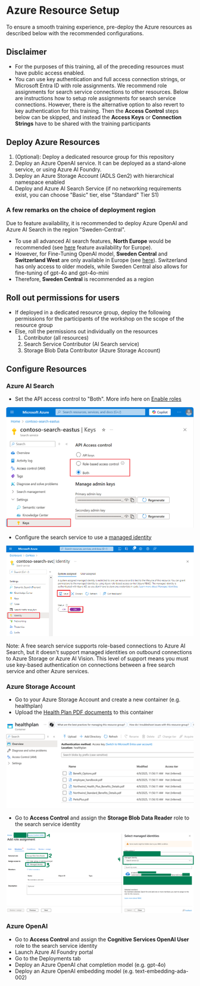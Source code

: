 # Azure Resource Setup
To ensure a smooth training experience, pre-deploy the Azure resources as described below with the recommended configurations.

## Disclaimer
- For the purposes of this training, all of the preceding resources must have public access enabled.
- You can use key authentication and full access connection strings, or Microsoft Entra ID with role assignments. We recommend role assignments for search service connections to other resources. Below are instructions how to setup role assignments for search service connections. However, there is the alternative option to also revert to key authentication for this training. Then the **Access Control** steps below can be skipped, and instead the **Access Keys** or **Connection Strings** have to be shared with the training participants

## Deploy Azure Resources
1. (Optional): Deploy a dedicated resource group for this repository
2. Deploy an Azure OpenAI service. It can be deployed as a stand-alone service, or using Azure AI Foundry.
3. Deploy an Azure Storage Account (ADLS Gen2) with hierarchical namespace enabled
4. Deploy and Azure AI Search Service (if no networking requirements exist, you can choose "Basic" tier, else "Standard" Tier S1)

### A few remarks on the choice of deployment region
Due to feature availability, it is recommended to deploy Azure OpenAI and Azure AI Search in the region "Sweden-Central".
* To use all advanced AI search features, **North Europe** would be recommended (see [here](https://learn.microsoft.com/en-us/azure/search/search-region-support#europe) feature availability for Europe).
* However, for Fine-Tuning OpenAI model, **Sweden Central** and **Switzerland West** are only available in Europe (see [here](https://learn.microsoft.com/en-us/azure/search/search-region-support#europe)). Switzerland has only access to older models, while Sweden Central also allows for fine-tuning of gpt-4o and gpt-4o-mini
* Therefore, **Sweden Central** is recommended as a region

## Roll out permissions for users
- If deployed in a dedicated resource group, deploy the following permissions for the participants of the workshop on the scope of the resource group
- Else, roll the permissions out individually on the resources
    1. Contributor (all resources)
    2. Search Service Contributor (AI Search service)
    3. Storage Blob Data Contributor (Azure Storage Account)

## Configure Resources
### Azure AI Search
- Set the API access control to "Both". More info here on [Enable roles](https://learn.microsoft.com/en-us/azure/search/search-security-enable-roles?tabs=config-svc-portal%2Cdisable-keys-portal)

![Search Security Roles](./../media/01-search-security.png)
- Configure the search service to use a [managed identity](https://learn.microsoft.com/en-us/azure/search/search-howto-managed-identities-data-sources?tabs=portal-sys%2Cportal-user#create-a-system-managed-identity)

![Search Service Managed Identity](./../media/01-search-service-managed-identity.png)

Note: A free search service supports role-based connections to Azure AI Search, but it doesn't support managed identities on outbound connections to Azure Storage or Azure AI Vision. This level of support means you must use key-based authentication on connections between a free search service and other Azure services.

### Azure Storage Account
- Go to your Azure Storage Account and create a new container (e.g. healthplan)
- Upload the [Health Plan PDF documents](https://github.com/Azure-Samples/azure-search-sample-data/tree/main/health-plan) to this container

![Uploaded documents](./../media/01-document-upload-healthplan.png)
- Go to **Access Control** and assign the **Storage Blob Data Reader** role to the search service identity

![Search role assignment](./../media/01-search-role-assignment.png)

### Azure OpenAI
- Go to **Access Control** and assign the **Cognitive Services OpenAI User** role to the search service identity
- Launch Azure AI Foundry portal
- Go to the Deployments tab
- Deploy an Azure OpenAI chat completion model (e.g. gpt-4o)
- Deploy an Azure OpenAI embedding model (e.g. text-embedding-ada-002)


